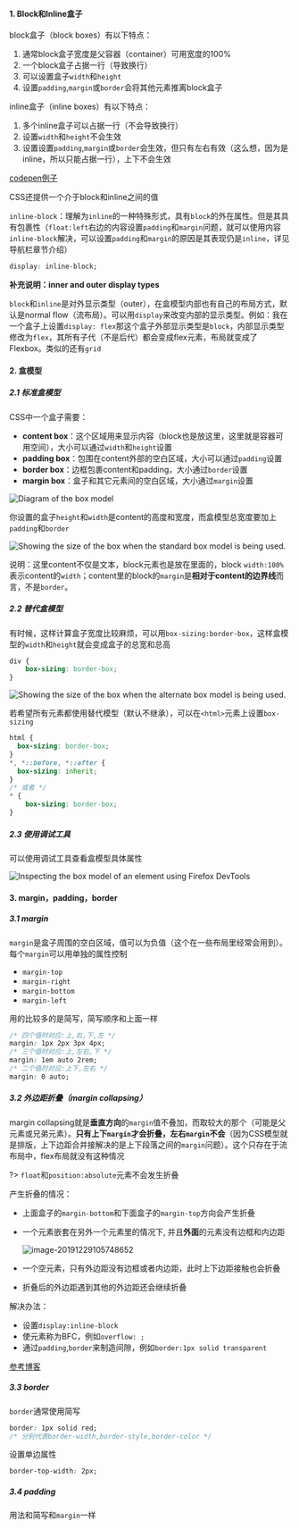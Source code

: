 #### 1. Block和Inline盒子

block盒子（block boxes）有以下特点：

1. 通常block盒子宽度是父容器（container）可用宽度的100%
2. 一个block盒子占据一行（导致换行）
3. 可以设置盒子`width`和`height`
4. 设置`padding`,`margin`或`border`会将其他元素推离block盒子

inline盒子（inline boxes）有以下特点：

1. 多个inline盒子可以占据一行（不会导致换行）
2. 设置`width`和`height`不会生效
3. 设置设置`padding`,`margin`或`border`会生效，但只有左右有效（这么想，因为是inline，所以只能占据一行），上下不会生效

[codepen例子](https://codepen.io/xuliang-github/pen/KKwvwzK)

CSS还提供一个介于block和inline之间的值

`inline-block`：理解为`inline`的一种特殊形式，具有`block`的外在属性。但是其具有包裹性（`float:left`右边的内容设置`padding`和`margin`问题，就可以使用内容`inline-block`解决，可以设置`padding`和`margin`的原因是其表现仍是`inline`，详见导航栏章节介绍）

```css
display: inline-block;
```

**补充说明：inner and outer display types**

`block`和`inline`是对外显示类型（outer），在盒模型内部也有自己的布局方式，默认是normal flow（流布局）。可以用`display`来改变内部的显示类型。例如：我在一个盒子上设置`display: flex`那这个盒子外部显示类型是`block`，内部显示类型修改为`flex`，其所有子代（不是后代）都会变成flex元素，布局就变成了Flexbox。类似的还有`grid`

#### 2. 盒模型

##### 2.1 标准盒模型

CSS中一个盒子需要：

- **content box**：这个区域用来显示内容（block也是放这里，这里就是容器可用空间），大小可以通过`width`和`height`设置
- **padding box**：包围在content外部的空白区域，大小可以通过`padding`设置
- **border box**：边框包裹content和padding，大小通过`border`设置
- **margin box**：盒子和其它元素间的空白区域，大小通过`margin`设置

 ![Diagram of the box model](assets/box-model.png ":size=500") 

你设置的盒子`height`和`width`是content的高度和宽度，而盒模型总宽度要加上`padding`和`border`

 ![Showing the size of the box when the standard box model is being used.](assets/standard-box-model.png ":size=450") 

说明：这里content不仅是文本，block元素也是放在里面的，block `width:100%`表示content的`width`；content里的block的`margin`是**相对于content的边界线**而言，不是`border`。

##### 2.2 替代盒模型

有时候，这样计算盒子宽度比较麻烦，可以用`box-sizing:border-box`，这样盒模型的`width`和`height`就会变成盒子的总宽和总高

```css
div {
    box-sizing: border-box;
}
```

 ![Showing the size of the box when the alternate box model is being used.](assets/alternate-box-model.png) 

若希望所有元素都使用替代模型（默认不继承），可以在`<html>`元素上设置`box-sizing`

```css
html {
  box-sizing: border-box;
}
*, *::before, *::after {
  box-sizing: inherit;
}
/* 或者 */
* {
    box-sizing: border-box;
}
```

##### 2.3 使用调试工具

可以使用调试工具查看盒模型具体属性

 ![Inspecting the box model of an element using Firefox DevTools](assets/box-model-devtools.png ":size=600") 

#### 3. margin，padding，border

##### 3.1 margin

`margin`是盒子周围的空白区域，值可以为负值（这个在一些布局里经常会用到）。每个`margin`可以用单独的属性控制

- `margin-top`
- `margin-right`
- `margin-bottom`
- `margin-left`

用的比较多的是简写，简写顺序和上面一样

```css
/* 四个值时对应:上,右,下,左 */
margin: 1px 2px 3px 4px;
/* 三个值时对应:上,左右,下 */
margin: 1em auto 2rem;
/* 二个值时对应:上下,左右 */
margin: 0 auto;
```

##### 3.2 外边距折叠（margin collapsing）

margin collapsing就是**垂直方向**的`margin`值不叠加，而取较大的那个（可能是父元素或兄弟元素）。**只有上下`margin`才会折叠，左右`margin`不会**（因为CSS模型就是排版，上下边距合并接解决的是上下段落之间的`margin`问题）。这个只存在于流布局中，flex布局就没有这种情况

?> `float`和`position:absolute`元素不会发生折叠

产生折叠的情况：

- 上面盒子的`margin-bottom`和下面盒子的`margin-top`方向会产生折叠

- 一个元素嵌套在另外一个元素里的情况下, 并且**外面**的元素没有边框和内边距

  ![image-20191229105748652](assets/margin折叠.png ":size=150")

- 一个空元素，只有外边距没有边框或者内边距，此时上下边距接触也会折叠

- 折叠后的外边距遇到其他的外边距还会继续折叠

解决办法：

- 设置`display:inline-block`
- 使元素称为BFC，例如`overflow: ;`
- 通过`padding`,`border`来制造间隙，例如`border:1px solid transparent`

[参考博客](http://blog.doyoe.com/2013/12/04/css/margin%E7%B3%BB%E5%88%97%E4%B9%8B%E5%A4%96%E8%BE%B9%E8%B7%9D%E6%8A%98%E5%8F%A0/)

##### 3.3 border

`border`通常使用简写

```css
border: 1px solid red;
/* 分别代表border-width,border-style,border-color */
```

设置单边属性

```css
border-top-width: 2px;
```

##### 3.4 padding

用法和简写和`margin`一样

